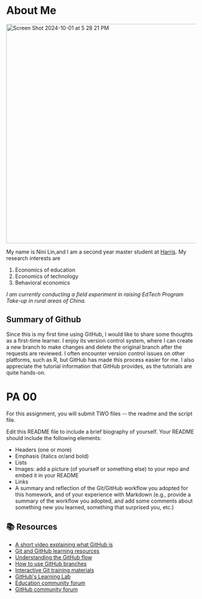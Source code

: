 
# About Me

<img width="583" alt="Screen Shot 2024-10-01 at 5 28 21 PM" src="https://github.com/user-attachments/assets/3c05df07-77ee-414c-9f2c-d1fdbb2d3a30">


My name is Nini Lin,and I am a second year master student at [Harris](https://harris.uchicago.edu/). My research interests are
1. Economics of education
2. Economics of technology
3. Behavioral economics

_I am currently conducting a field experiment in raising EdTech Program Take-up in rural areas of China._

## Summary of Github
Since this is my first time using GitHub, I would like to share some thoughts as a first-time learner. I enjoy its version control system, where I can create a new branch to make changes and delete the original branch after the requests are reviewed. I often encounter version control issues on other platforms, such as R, but GitHub has made this process easier for me. I also appreciate the tutorial information that GitHub provides, as the tutorials are quite hands-on.


# PA 00

For this assignment, you will submit TWO files -- the readme and the script file. 


Edit this README file to include a brief biography of yourself. Your README should include the following elements:
* Headers (one or more)
* Emphasis (italics or/and bold)
* Lists
* Images: add a picture (of yourself or something else) to your repo and embed it in your README
* Links
* A summary and reflection of the Git/GitHub workflow you adopted for this homework, and of your experience with Markdown (e.g., provide a summary of the workflow you adopted, and add some comments about something new you learned, something that surprised you, etc.)


## 📚  Resources 
* [A short video explaining what GitHub is](https://www.youtube.com/watch?v=w3jLJU7DT5E&feature=youtu.be) 
* [Git and GitHub learning resources](https://docs.github.com/en/github/getting-started-with-github/git-and-github-learning-resources) 
* [Understanding the GitHub flow](https://guides.github.com/introduction/flow/)
* [How to use GitHub branches](https://www.youtube.com/watch?v=H5GJfcp3p4Q&feature=youtu.be)
* [Interactive Git training materials](https://githubtraining.github.io/training-manual/#/01_getting_ready_for_class)
* [GitHub's Learning Lab](https://github.com/apps/github-learning-lab)
* [Education community forum](https://education.github.community/)
* [GitHub community forum](https://github.community/)
